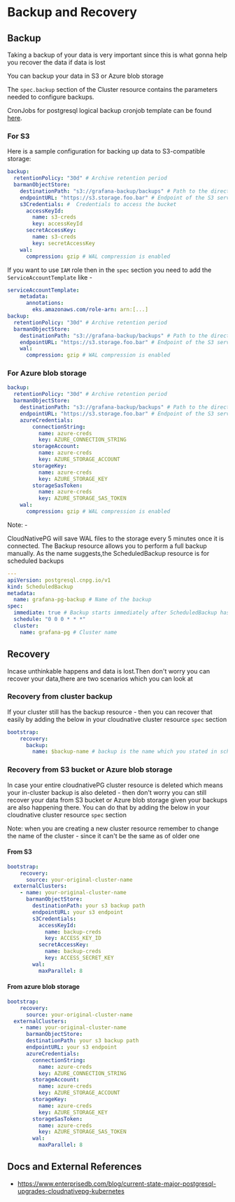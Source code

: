 # Backup and Recovery

## Backup

Taking a backup of your data is very important since this is what gonna help you recover the data if data is lost

You can backup your data in S3 or Azure blob storage

The `spec.backup` section of the Cluster resource contains the parameters needed to configure backups.

CronJobs for postgresql logical backup cronjob template can be found [here](./examples/backup-template/postgresql-logical-backup.yaml).

### For S3

Here is a sample configuration for backing up data to S3-compatible storage:

```yaml
backup:
  retentionPolicy: "30d" # Archive retention period
  barmanObjectStore:
    destinationPath: "s3://grafana-backup/backups" # Path to the directory
    endpointURL: "https://s3.storage.foo.bar" # Endpoint of the S3 service
    s3Credentials: #  Credentials to access the bucket
      accessKeyId:
        name: s3-creds
        key: accessKeyId
      secretAccessKey:
        name: s3-creds
        key: secretAccessKey
    wal:
      compression: gzip # WAL compression is enabled
```

If you want to use `IAM` role then in the `spec` section you need to
add the `ServiceAccountTemplate` like -

```yaml
serviceAccountTemplate:
    metadata:
      annotations:
        eks.amazonaws.com/role-arn: arn:[...]
backup:
  retentionPolicy: "30d" # Archive retention period
  barmanObjectStore:
    destinationPath: "s3://grafana-backup/backups" # Path to the directory
    endpointURL: "https://s3.storage.foo.bar" # Endpoint of the S3 service
    wal:
      compression: gzip # WAL compression is enabled
```

### For Azure blob storage

```yaml
backup:
  retentionPolicy: "30d" # Archive retention period
  barmanObjectStore:
    destinationPath: "s3://grafana-backup/backups" # Path to the directory
    endpointURL: "https://s3.storage.foo.bar" # Endpoint of the S3 service
    azureCredentials:
        connectionString:
          name: azure-creds
          key: AZURE_CONNECTION_STRING
        storageAccount:
          name: azure-creds
          key: AZURE_STORAGE_ACCOUNT
        storageKey:
          name: azure-creds
          key: AZURE_STORAGE_KEY
        storageSasToken:
          name: azure-creds
          key: AZURE_STORAGE_SAS_TOKEN
    wal:
      compression: gzip # WAL compression is enabled
```

Note: -

CloudNativePG will save WAL files to the storage every 5 minutes once it is connected.
The Backup resource allows you to perform a full backup manually.
As the name suggests,the ScheduledBackup resource is for scheduled backups

```yaml
---
apiVersion: postgresql.cnpg.io/v1
kind: ScheduledBackup
metadata:
  name: grafana-pg-backup # Name of the backup
spec:
  immediate: true # Backup starts immediately after ScheduledBackup has been created
  schedule: "0 0 0 * * *"
  cluster:
    name: grafana-pg # Cluster name
```

## Recovery

Incase unthinkable happens and data is lost.Then don't worry
you can recover your data,there are two scenarios which you can look at

### Recovery from cluster backup

If your cluster still has the backup resource - then you can recover
that easily by adding the below in your cloudnative cluster resource `spec` section

```yaml
bootstrap:
    recovery:
      backup:
        name: $backup-name # backup is the name which you stated in scheduled backup above
```

### Recovery from S3 bucket or Azure blob storage

In case your entire cloudnativePG cluster resource is deleted
which means your in-cluster backup is also deleted - then don't
worry you can still recover your data from S3 bucket or Azure blob
storage given your backups are also happening there.
You can do that by adding the below in your cloudnative cluster resource `spec` section

Note: when you are creating a new cluster resource remember to change
the name of the cluster - since it can't be the same as of older one

#### From S3

```yaml
bootstrap:
    recovery:
      source: your-original-cluster-name
  externalClusters:
    - name: your-original-cluster-name
      barmanObjectStore:
        destinationPath: your s3 backup path
        endpointURL: your s3 endpoint
        s3Credentials:
          accessKeyId:
            name: backup-creds
            key: ACCESS_KEY_ID
          secretAccessKey:
            name: backup-creds
            key: ACCESS_SECRET_KEY
        wal:
          maxParallel: 8
```

#### From azure blob storage

```yaml
bootstrap:
    recovery:
      source: your-original-cluster-name
  externalClusters:
    - name: your-original-cluster-name
      barmanObjectStore:
      destinationPath: your s3 backup path
      endpointURL: your s3 endpoint
      azureCredentials:
        connectionString:
          name: azure-creds
          key: AZURE_CONNECTION_STRING
        storageAccount:
          name: azure-creds
          key: AZURE_STORAGE_ACCOUNT
        storageKey:
          name: azure-creds
          key: AZURE_STORAGE_KEY
        storageSasToken:
          name: azure-creds
          key: AZURE_STORAGE_SAS_TOKEN
        wal:
          maxParallel: 8
```

## Docs and External References

- https://www.enterprisedb.com/blog/current-state-major-postgresql-upgrades-cloudnativepg-kubernetes

